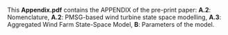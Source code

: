 This **Appendix.pdf** contains the APPENDIX of the pre-print paper:
**A.2**: Nomenclature,
**A.2**: PMSG-based wind turbine state space modelling,
**A.3**: Aggregated Wind Farm State-Space Model,
**B**: Parameters of the model.
